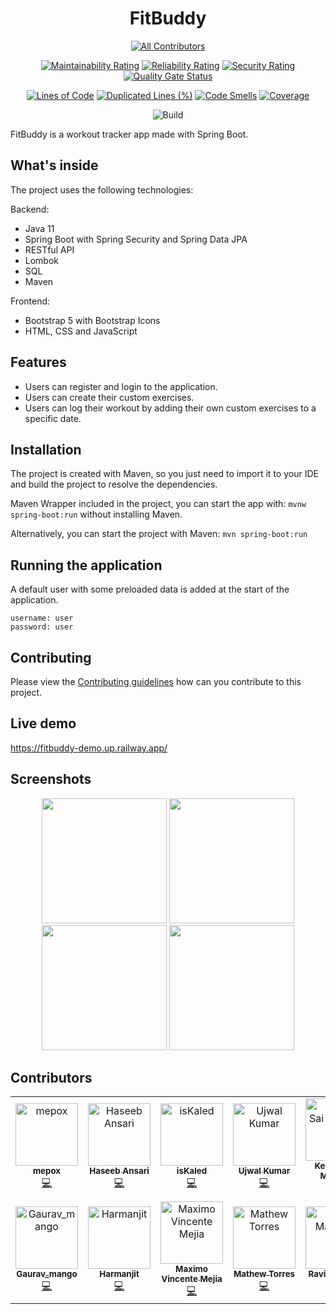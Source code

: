 <h1 align="center">FitBuddy</h1>

<div align="center">

<!-- ALL-CONTRIBUTORS-BADGE:START - Do not remove or modify this section -->
[![All Contributors](https://img.shields.io/badge/all_contributors-13-orange.svg?style=flat-square)](#contributors-)
<!-- ALL-CONTRIBUTORS-BADGE:END -->

[![Maintainability Rating](https://sonarcloud.io/api/project_badges/measure?project=fitbuddy-app&metric=sqale_rating)](https://sonarcloud.io/summary/overall?id=fitbuddy-app)
[![Reliability Rating](https://sonarcloud.io/api/project_badges/measure?project=fitbuddy-app&metric=reliability_rating)](https://sonarcloud.io/summary/overall?id=fitbuddy-app)
[![Security Rating](https://sonarcloud.io/api/project_badges/measure?project=fitbuddy-app&metric=security_rating)](https://sonarcloud.io/summary/overall?id=fitbuddy-app)
[![Quality Gate Status](https://sonarcloud.io/api/project_badges/measure?project=fitbuddy-app&metric=alert_status)](https://sonarcloud.io/summary/overall?id=fitbuddy-app)

[![Lines of Code](https://sonarcloud.io/api/project_badges/measure?project=fitbuddy-app&metric=ncloc)](https://sonarcloud.io/summary/overall?id=fitbuddy-app)
[![Duplicated Lines (%)](https://sonarcloud.io/api/project_badges/measure?project=fitbuddy-app&metric=duplicated_lines_density)](https://sonarcloud.io/summary/overall?id=fitbuddy-app)
[![Code Smells](https://sonarcloud.io/api/project_badges/measure?project=fitbuddy-app&metric=code_smells)](https://sonarcloud.io/summary/overall?id=fitbuddy-app)
[![Coverage](https://sonarcloud.io/api/project_badges/measure?project=fitbuddy-app&metric=coverage)](https://sonarcloud.io/summary/overall?id=fitbuddy-app)

![Build](https://github.com/mepox/fitbuddy/actions/workflows/build.yml/badge.svg)

</div>

FitBuddy is a workout tracker app made with Spring Boot.

## What's inside

The project uses the following technologies:

Backend:
- Java 11
- Spring Boot with Spring Security and Spring Data JPA
- RESTful API
- Lombok
- SQL
- Maven

Frontend:
- Bootstrap 5 with Bootstrap Icons
- HTML, CSS and JavaScript

## Features

- Users can register and login to the application.
- Users can create their custom exercises.
- Users can log their workout by adding their own custom exercises to a specific date.

## Installation

The project is created with Maven, so you just need to import it to your IDE and build the project to resolve the dependencies.

Maven Wrapper included in the project, you can start the app with: `mvnw spring-boot:run` without installing Maven.

Alternatively, you can start the project with Maven: `mvn spring-boot:run`

## Running the application

A default user with some preloaded data is added at the start of the application.

```
username: user
password: user
```

## Contributing

Please view the [Contributing guidelines](https://github.com/mepox/fitbuddy/blob/main/CONTRIBUTING.md) how can you contribute to this project.

## Live demo

https://fitbuddy-demo.up.railway.app/

## Screenshots

<div align="center">

<img src="https://mepox.github.io/projects/fitbuddy/fitbuddy_login.png" width=200>
<img src="https://mepox.github.io/projects/fitbuddy/fitbuddy_register.png" width=200>
<img src="https://mepox.github.io/projects/fitbuddy/fitbuddy_history.png" width=200>
<img src="https://mepox.github.io/projects/fitbuddy/fitbuddy_exercises.png" width=200>

</div>

## Contributors

<!-- ALL-CONTRIBUTORS-LIST:START - Do not remove or modify this section -->
<!-- prettier-ignore-start -->
<!-- markdownlint-disable -->
<table>
  <tbody>
    <tr>
      <td align="center"><a href="https://mepox.github.io/"><img src="https://avatars.githubusercontent.com/u/21198248?v=4?s=100" width="100px;" alt="mepox"/><br /><sub><b>mepox</b></sub></a><br /><a href="https://github.com/mepox/fitbuddy/commits?author=mepox" title="Code">💻</a></td>
      <td align="center"><a href="https://www.linkedin.com/in/haseebansari/"><img src="https://avatars.githubusercontent.com/u/47222685?v=4?s=100" width="100px;" alt="Haseeb Ansari"/><br /><sub><b>Haseeb Ansari</b></sub></a><br /><a href="https://github.com/mepox/fitbuddy/commits?author=haseeb-xd" title="Code">💻</a></td>
      <td align="center"><a href="https://github.com/isKaled"><img src="https://avatars.githubusercontent.com/u/99230637?v=4?s=100" width="100px;" alt="isKaled"/><br /><sub><b>isKaled</b></sub></a><br /><a href="https://github.com/mepox/fitbuddy/commits?author=isKaled" title="Code">💻</a></td>
      <td align="center"><a href="https://github.com/ujwalkumar1995"><img src="https://avatars.githubusercontent.com/u/20976813?v=4?s=100" width="100px;" alt="Ujwal Kumar"/><br /><sub><b>Ujwal Kumar</b></sub></a><br /><a href="https://github.com/mepox/fitbuddy/commits?author=ujwalkumar1995" title="Code">💻</a></td>
      <td align="center"><a href="https://github.com/keer-0"><img src="https://avatars.githubusercontent.com/u/54258313?v=4?s=100" width="100px;" alt="Keerthi Sai Maganti"/><br /><sub><b>Keerthi Sai Maganti</b></sub></a><br /><a href="https://github.com/mepox/fitbuddy/commits?author=keer-0" title="Code">💻</a></td>
      <td align="center"><a href="https://github.com/SwethaTamatam"><img src="https://avatars.githubusercontent.com/u/109732475?v=4?s=100" width="100px;" alt="SwethaTamatam"/><br /><sub><b>SwethaTamatam</b></sub></a><br /><a href="https://github.com/mepox/fitbuddy/commits?author=SwethaTamatam" title="Code">💻</a></td>
      <td align="center"><a href="https://github.com/dmitriydb"><img src="https://avatars.githubusercontent.com/u/77714869?v=4?s=100" width="100px;" alt="dmitriydb"/><br /><sub><b>dmitriydb</b></sub></a><br /><a href="https://github.com/mepox/fitbuddy/commits?author=dmitriydb" title="Code">💻</a></td>
    </tr>
    <tr>
      <td align="center"><a href="https://github.com/gaurav9777"><img src="https://avatars.githubusercontent.com/u/62351253?v=4?s=100" width="100px;" alt="Gaurav_mango"/><br /><sub><b>Gaurav_mango</b></sub></a><br /><a href="https://github.com/mepox/fitbuddy/commits?author=gaurav9777" title="Code">💻</a></td>
      <td align="center"><a href="https://github.com/hrandhawa13"><img src="https://avatars.githubusercontent.com/u/25377542?v=4?s=100" width="100px;" alt="Harmanjit"/><br /><sub><b>Harmanjit</b></sub></a><br /><a href="https://github.com/mepox/fitbuddy/commits?author=hrandhawa13" title="Code">💻</a></td>
      <td align="center"><a href="https://github.com/MaximoVincente"><img src="https://avatars.githubusercontent.com/u/103771906?v=4?s=100" width="100px;" alt="Maximo Vincente Mejia  "/><br /><sub><b>Maximo Vincente Mejia  </b></sub></a><br /><a href="https://github.com/mepox/fitbuddy/commits?author=MaximoVincente" title="Code">💻</a></td>
      <td align="center"><a href="http://linkedin.com/in/mathewtorres"><img src="https://avatars.githubusercontent.com/u/104056426?v=4?s=100" width="100px;" alt="Mathew Torres"/><br /><sub><b>Mathew Torres</b></sub></a><br /><a href="https://github.com/mepox/fitbuddy/commits?author=mtorres6739" title="Code">💻</a></td>
      <td align="center"><a href="https://github.com/iravimandalia"><img src="https://avatars.githubusercontent.com/u/28585939?v=4?s=100" width="100px;" alt="Ravi Mandalia"/><br /><sub><b>Ravi Mandalia</b></sub></a><br /><a href="https://github.com/mepox/fitbuddy/commits?author=iravimandalia" title="Code">💻</a></td>
      <td align="center"><a href="https://github.com/cerrussell"><img src="https://avatars.githubusercontent.com/u/80227828?v=4?s=100" width="100px;" alt="cerrussell"/><br /><sub><b>cerrussell</b></sub></a><br /><a href="https://github.com/mepox/fitbuddy/commits?author=cerrussell" title="Code">💻</a></td>
    </tr>
  </tbody>
</table>

<!-- markdownlint-restore -->
<!-- prettier-ignore-end -->

<!-- ALL-CONTRIBUTORS-LIST:END -->
<!-- prettier-ignore-start -->
<!-- markdownlint-disable -->

<!-- markdownlint-restore -->
<!-- prettier-ignore-end -->

<!-- ALL-CONTRIBUTORS-LIST:END -->
